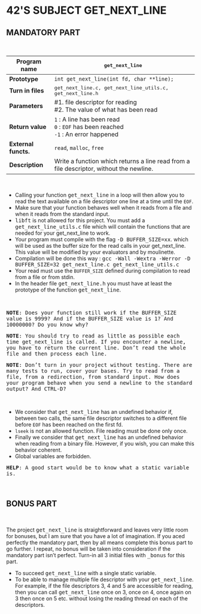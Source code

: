 # 42'S SUBJECT GET_NEXT_LINE

<h2>MANDATORY PART</h2>
<br>

  **Program name** | <samp>get_next_line</samp> 
  -----------------|----------
  **Prototype** | <code>int get_next_line(int fd, char **line);</code>
  **Turn in files** | <samp>get_next_line.c, get_next_line_utils.c, get_next_line.h</samp>
  **Parameters** | #1.  file descriptor for reading<br>#2.  The value of what has been read
  **Return value** | <code>1</code> :  A line has been read<br><code>0</code> :  <code>EOF</code> has been reached<br><code>-1</code> :  An error happened
  **External functs.** | <code>read</code>, <code>malloc</code>, <code>free</code>
  **Description** | Write a function which returns a line read from a file descriptor, without the newline.
<br> 

- Calling your function <samp>get_next_line</samp> in a loop will then allow you to read the text available on a file descriptor one line at a time until the <code>EOF</code>.
- Make sure that your function behaves well when it reads from a file and when it reads from the standard input.
- <samp>libft</samp> is not allowed for this project. You must add a <samp>get_next_line_utils.c</samp> file which will contain the functions that are needed for your get_next_line to work.
- Your program must compile with the flag <samp>-D BUFFER_SIZE=xx</samp>. which will be used as the buffer size for the read calls in your get_next_line. This value will be modified by your evaluators and by moulinette.
- Compilation will be done this way : <samp>gcc -Wall -Wextra -Werror -D BUFFER_SIZE=32 get_next_line.c get_next_line_utils.c</samp>
- Your read must use the <code>BUFFER_SIZE</code> defined during compilation to read from a file or from stdin.
- In the header file <samp>get_next_line.h</samp> you must have at least the prototype of the function <samp>get_next_line</samp>.

<br>

<samp><b>NOTE</b>: Does your function still work if the BUFFER_SIZE value is 9999? And if the BUFFER_SIZE value is 1?  And 10000000?  Do you know why?</samp>

<samp><b>NOTE</b>: You should try to read as little as possible each time get_next_line is called.  If you encounter a newline, you have to return the current line.  Don’t read the whole file and then process each line.</samp>

<samp><b>NOTE</b>: Don’t turn in your project without testing.  There are many tests to run, cover your bases. Try to read from a file, from a redirection, from standard input.  How does your program behave when you send a newline to the standard output? And CTRL-D?</samp>

<br>

- We consider that <samp>get_next_line</samp> has an undefined behavior if, between two calls, the same file descriptor switches to a different file before <code>EOF</code> has been reached on the first fd.
- <code>lseek</code> is not an allowed function. File reading must be done only once.
- Finally we consider that <samp>get_next_line</samp> has an undefined behavior when reading from a binary file. However, if you wish, you can make this behavior coherent.
- Global variables are forbidden.

<samp><b>HELP</b>: A good start would be to know what a static variable is.</samp>

<br>
<h2>BONUS PART</h2>
<br>

The project <samp>get_next_line</samp> is straightforward and leaves very little room for bonuses, but I am sure that you have a lot of imagination. If you aced perfectly the mandatory part, then by all means complete this bonus part to go further. I repeat, no bonus will be taken into consideration if the mandatory part isn’t perfect.
Turn-in all 3 initial files with <samp>_bonus</samp> for this part.

- To succeed <samp>get_next_line</samp> with a single static variable.
- To be able to manage multiple file descriptor with your <samp>get_next_line</samp>. For example, if the file descriptors 3, 4 and 5 are accessible for reading, then you can call <samp>get_next_line</samp> once on 3, once on 4, once again on 3 then once on 5 etc. without losing the reading thread on each of the descriptors.
